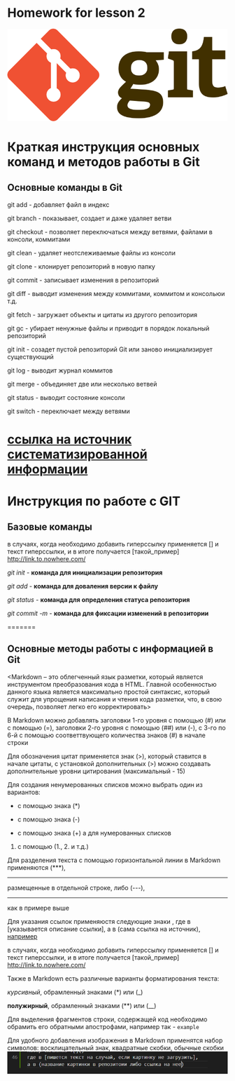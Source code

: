 # Homework for lesson 2

![Git logo](gitlogo2.png)



# Краткая инструкция основных команд и методов работы в Git

## Основные команды в Git

git add - добавляет файл в индекс

git branch - показывает, создает и даже удаляет ветви

git checkout - позволяет переключаться между ветвями, файлами в консоли, коммитами

git clean - удаляет неотслеживаемые файлы из консоли

git clone - клонирует репозиторий в новую папку

git commit - записывает изменения в репозиторий

git diff - выводит изменения между коммитами, коммитом и консольюи т.д.

git fetch - загружает объекты и цитаты из другого репозитория

git gc - убирает ненужные файлы и приводит в порядок локальный репозиторий

git init - созадет пустой репозиторий Git или заново инициализирует существующий

git log - выводит журнал коммитов

git merge - объединяет две или несколько ветвей

git status - выводит состояние консоли

git switch - переключает между ветвями

[ссылка на источник систематизированной информации](https://git-scm.com/docs/git#_git_commands)
=======

# Инструкция по работе с GIT

## Базовые команды
в случаях, когда необходимо добавить гиперссылку применяется [] и текст гиперссылки, и в итоге получается [такой_пример] http://link.to.nowhere.com/

*git init* - **команда для инициализации репозитория**

*git add* - **команда для доваления версии к файлу**

*git status* - **команда для определения статуса репозитория**

*git commit -m <message>* - **команда для фиксации изменений в репозитории**


=======
## Основные методы работы с информацией в Git

<Markdown – это облегченный язык разметки, который является инструментом преобразования кода в HTML. Главной особенностью данного языка является максимально простой синтаксис, который служит для упрощения написания и чтения кода разметки, что, в свою очередь, позволяет легко его корректировать>

В Markdown можно добавлять заголовки 1-го уровня с помощью (#) или с помощью (=),
заголовки 2-го уровня с помощью (##) или (-), с 3-го по 6-й с помощью соответтвующего количества знаков (#) в начале строки

Для обозначения цитат применяется знак (>), который ставится в начале цитаты, с установкой дополнительных (>) можно создавать дополнительные уровни цитирования (максимальный - 15)

Для создания ненумерованных списков можно выбрать один из вариантов: 
* с помощью знака (*)
- с помощью знака (-)
+ с помощью знака (+)
а для нумерованных списков
1. с помощью (1., 2. и т.д.)

Для разделения текста с помощью горизонтальной линии в Markdown применяются (***),

***

размещенные в отдельной строке, либо (---),

------

как в примере выше

Для указания ссылок применяюстя следующие знаки [](), где в [указывается описание ссылки], а в (сама ссылка на источник), [например](http://link.to.nowhere.com/)

в случаях, когда необходимо добавить гиперссылку применяется [] и текст гиперссылки, и в итоге получается [такой_пример] http://link.to.nowhere.com/

Также в Markdown есть различные варианты форматирования текста:

*курсивный*, обрамленный знаками (*) или (_) 

**полужирный**, обрамленный знаками (**) или (__)

Для выделения фрагментов строки, содержащей код необходимо обрамить его обратными апострофами, например так - `example`

Для удобного добавления изображения в Markdown применятся набор символов: восклицательный знак, квадратные скобки, обычные скобки
![тут типа картинка](image2.png)

